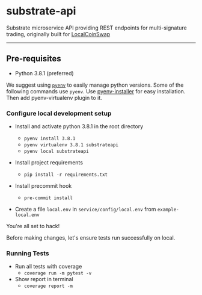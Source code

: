 # substrate-api
Substrate microservice API providing REST endpoints for multi-signature trading, originally built for [LocalCoinSwap](https://localcoinswap.com)

----

## Pre-requisites

 - Python 3.8.1 (preferred)

We suggest using [`pyenv`](https://github.com/pyenv/pyenv-virtualenv) to easily manage python versions. Some of the following commands use `pyenv`.
Use [pyenv-installer](https://github.com/pyenv/pyenv-installer) for easy installation. Then add pyenv-virtualenv plugin to it.

### Configure local development setup

 - Install and activate python 3.8.1 in the root directory
    - `pyenv install 3.8.1`
    - `pyenv virtualenv 3.8.1 substrateapi`
    - `pyenv local substrateapi`

 - Install project requirements
    - `pip install -r requirements.txt`

 - Install precommit hook
    - `pre-commit install`

 - Create a file `local.env` in `service/config/local.env` from `example-local.env`

You're all set to hack!

Before making changes, let's ensure tests run successfully on local.

### Running Tests

 - Run all tests with coverage
    - `coverage run -m pytest -v`
 - Show report in terminal
    - `coverage report -m`
